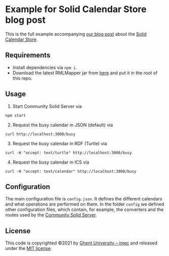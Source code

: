 # Example for Solid Calendar Store blog post

This is the full example accompanying [our blog post](https://knows.idlab.ugent.be/blog/solid-calendar-store) 
about the [Solid Calendar Store](https://github.com/KNowledgeOnWebScale/solid-calendar-store/).

## Requirements

- Install dependencies via `npm i`.
- Download the latest RMLMapper jar from [here](https://github.com/RMLio/rmlmapper-java/releases) and
put it in the root of this repo.

## Usage

1. Start Community Solid Server via 

```shell
npm start
```

2. Request the busy calendar in JSON (default) via

```shell
curl http://localhost:3000/busy
```

3. Request the busy calendar in RDF (Turtle) via

```shell
curl -H "accept: text/turtle" http://localhost:3000/busy
```

4. Request the busy calendar in ICS via

```shell
curl -H "accept: text/calendar" http://localhost:3000/busy
```

## Configuration

The main configuration file is `config.json`.
It defines the different calendars and what operations are performed on them.
In the folder `config` we defined other configuration files, which contain,
for example, the converters and the routes used by the [Community Solid Server](https://github.com/solid/community-server).

## License
This code is copyrighted ©2021 by [Ghent University – imec](http://idlab.ugent.be/)
and released under the [MIT license](http://opensource.org/licenses/MIT).
